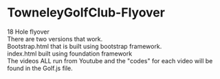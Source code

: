 # TowneleyGolfClub-Flyover<br>
18 Hole flyover<br>
There are two versions that work.<br>
Bootstrap.html that is built using bootstrap framework.<br>
index.html built using foundation framework<br>
The videos ALL run from Youtube and the "codes" for each video will be found in the Golf.js file.
